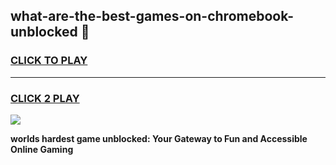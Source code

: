 
## what-are-the-best-games-on-chromebook-unblocked 👋
<h3>
<a href="https://premium.freeplayer.one?title=what-are-the-best-games-on-chromebook-unblocked&ref=14F">CLICK TO PLAY</a></h3>
<hr>

<h3>
<a href="https://premium.freeplayer.one?title=what-are-the-best-games-on-chromebook-unblocked&ref=14F">CLICK 2 PLAY</a>
  
</h3>

<a href="https://premium.freeplayer.one?title=what-are-the-best-games-on-chromebook-unblocked&ref=12F/"><img src="https://clearcache.store/games.png"></a>


**worlds hardest game unblocked: Your Gateway to Fun and Accessible Online Gaming**
